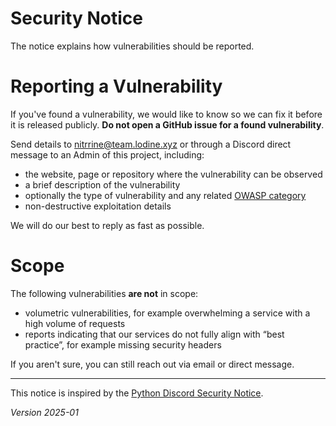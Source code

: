 # Security Notice

The notice explains how vulnerabilities should be reported.

# Reporting a Vulnerability

If you've found a vulnerability, we would like to know so we can fix it before it is released publicly.
**Do not open a GitHub issue for a found vulnerability**.

Send details to [nitrrine@team.lodine.xyz](nitrrine@team.lodine.xyz) or through a Discord direct message to an Admin of this project, including:

- the website, page or repository where the vulnerability can be observed
- a brief description of the vulnerability
- optionally the type of vulnerability and any related [OWASP category](https://www.owasp.org/index.php/Category:OWASP_Top_Ten_2017_Project)
- non-destructive exploitation details

We will do our best to reply as fast as possible.

# Scope

The following vulnerabilities **are not** in scope:

- volumetric vulnerabilities, for example overwhelming a service with a high volume of requests
- reports indicating that our services do not fully align with “best practice”, for example missing security headers

If you aren't sure, you can still reach out via email or direct message.

---

This notice is inspired by the [Python Discord Security Notice](https://github.com/python-discord/site/tree/main/pydis_site/apps/content/resources/security-notice.md).

_Version 2025-01_
